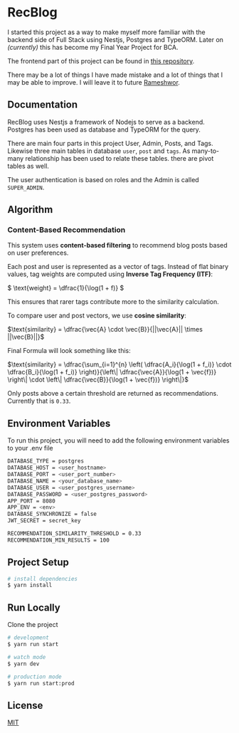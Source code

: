 
# RecBlog

I started this project as a way to make myself more familiar with the backend side of Full Stack using Nestjs, Postgres and TypeORM. Later on _(currently)_ this has become my Final Year Project for BCA.

The frontend part of this project can be found in [this repository](https://github.com/rsresta07/kathanika-blog-frontend).

There may be a lot of things I have made mistake and a lot of things that I may be able to improve. I will leave it to future [Rameshwor](https://github.com/rsresta07).

## Documentation

RecBlog uses Nestjs a framework of Nodejs to serve as a backend. Postgres has been used as database and TypeORM for the query.

There are main four parts in this project User, Admin, Posts, and Tags. Likewise three main tables in database `user`, `post` and `tags`. As many-to-many relationship has been used to relate these tables. there are pivot tables as well.

The user authentication is based on roles and the Admin is called `SUPER_ADMIN`.

## Algorithm

### Content-Based Recommendation

This system uses **content-based filtering** to recommend blog posts based on user preferences.

Each post and user is represented as a vector of tags. Instead of flat binary values, tag weights are computed using **Inverse Tag Frequency (ITF)**:

$`` \text{weight} = \dfrac{1}{\log(1 + f)} ``$

This ensures that rarer tags contribute more to the similarity calculation.

To compare user and post vectors, we use **cosine similarity**:

$``\text{similarity} = \dfrac{\vec{A} \cdot \vec{B}}{||\vec{A}|| \times ||\vec{B}||}``$

Final Formula will look something like this:

$``\text{similarity} = \dfrac{\sum_{i=1}^{n} \left( \dfrac{A_i}{\log(1 + f_i)} \cdot \dfrac{B_i}{\log(1 + f_i)} \right)}{\left\| \dfrac{\vec{A}}{\log(1 + \vec{f})} \right\| \cdot \left\| \dfrac{\vec{B}}{\log(1 + \vec{f})} \right\|}``$

Only posts above a certain threshold are returned as recommendations. Currently that is `0.33`.

## Environment Variables

To run this project, you will need to add the following environment variables to your .env file

```bash
DATABASE_TYPE = postgres
DATABASE_HOST = <user_hostname>
DATABASE_PORT = <user_port_number>
DATABASE_NAME = <your_database_name>
DATABASE_USER = <user_postgres_username>
DATABASE_PASSWORD = <user_postgres_password>
APP_PORT = 8080
APP_ENV = <env>
DATABASE_SYNCHRONIZE = false
JWT_SECRET = secret_key

RECOMMENDATION_SIMILARITY_THRESHOLD = 0.33
RECOMMENDATION_MIN_RESULTS = 100
```

## Project Setup

```bash
# install dependencies
$ yarn install
```

## Run Locally

Clone the project

```bash
# development
$ yarn run start

# watch mode
$ yarn dev

# production mode
$ yarn run start:prod
```

## License

[MIT](https://choosealicense.com/licenses/mit/)
